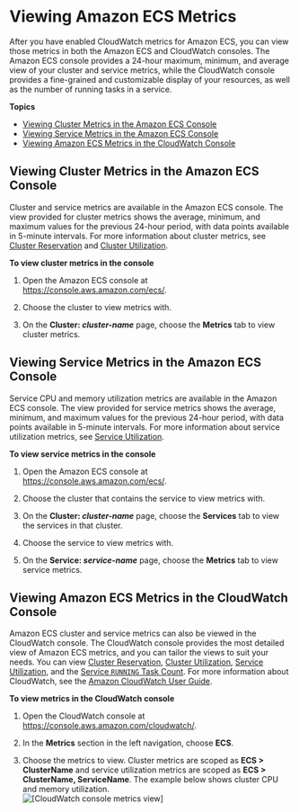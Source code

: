 # Viewing Amazon ECS Metrics<a name="viewing_cloudwatch_metrics"></a>

After you have enabled CloudWatch metrics for Amazon ECS, you can view those metrics in both the Amazon ECS and CloudWatch consoles\. The Amazon ECS console provides a 24\-hour maximum, minimum, and average view of your cluster and service metrics, while the CloudWatch console provides a fine\-grained and customizable display of your resources, as well as the number of running tasks in a service\.

**Topics**
+ [Viewing Cluster Metrics in the Amazon ECS Console](#viewing_cluster_metrics)
+ [Viewing Service Metrics in the Amazon ECS Console](#viewing_service_metrics)
+ [Viewing Amazon ECS Metrics in the CloudWatch Console](#viewing_metrics_console)

## Viewing Cluster Metrics in the Amazon ECS Console<a name="viewing_cluster_metrics"></a>

Cluster and service metrics are available in the Amazon ECS console\. The view provided for cluster metrics shows the average, minimum, and maximum values for the previous 24\-hour period, with data points available in 5\-minute intervals\. For more information about cluster metrics, see [Cluster Reservation](cloudwatch-metrics.md#cluster_reservation) and [Cluster Utilization](cloudwatch-metrics.md#cluster_utilization)\.

**To view cluster metrics in the console**

1. Open the Amazon ECS console at [https://console\.aws\.amazon\.com/ecs/](https://console.aws.amazon.com/ecs/)\.

1. Choose the cluster to view metrics with\.

1. On the **Cluster: *cluster\-name*** page, choose the **Metrics** tab to view cluster metrics\.

## Viewing Service Metrics in the Amazon ECS Console<a name="viewing_service_metrics"></a>

Service CPU and memory utilization metrics are available in the Amazon ECS console\. The view provided for service metrics shows the average, minimum, and maximum values for the previous 24\-hour period, with data points available in 5\-minute intervals\. For more information about service utilization metrics, see [Service Utilization](cloudwatch-metrics.md#service_utilization)\.

**To view service metrics in the console**

1. Open the Amazon ECS console at [https://console\.aws\.amazon\.com/ecs/](https://console.aws.amazon.com/ecs/)\.

1. Choose the cluster that contains the service to view metrics with\.

1. On the **Cluster: *cluster\-name*** page, choose the **Services** tab to view the services in that cluster\.

1. Choose the service to view metrics with\.

1. On the **Service: *service\-name*** page, choose the **Metrics** tab to view service metrics\.

## Viewing Amazon ECS Metrics in the CloudWatch Console<a name="viewing_metrics_console"></a>

Amazon ECS cluster and service metrics can also be viewed in the CloudWatch console\. The CloudWatch console provides the most detailed view of Amazon ECS metrics, and you can tailor the views to suit your needs\. You can view [Cluster Reservation](cloudwatch-metrics.md#cluster_reservation), [Cluster Utilization](cloudwatch-metrics.md#cluster_utilization), [Service Utilization](cloudwatch-metrics.md#service_utilization), and the [Service `RUNNING` Task Count](cloudwatch-metrics.md#cw_running_task_count)\. For more information about CloudWatch, see the [Amazon CloudWatch User Guide](http://docs.aws.amazon.com/AmazonCloudWatch/latest/monitoring/)\.

**To view metrics in the CloudWatch console**

1. Open the CloudWatch console at [https://console\.aws\.amazon\.com/cloudwatch/](https://console.aws.amazon.com/cloudwatch/)\.

1. In the **Metrics** section in the left navigation, choose **ECS**\.

1. Choose the metrics to view\. Cluster metrics are scoped as **ECS > ClusterName** and service utilization metrics are scoped as **ECS > ClusterName, ServiceName**\. The example below shows cluster CPU and memory utilization\.  
![\[CloudWatch console metrics view\]](http://docs.aws.amazon.com/AmazonECS/latest/developerguide/images/cw-console-metrics-view.png)